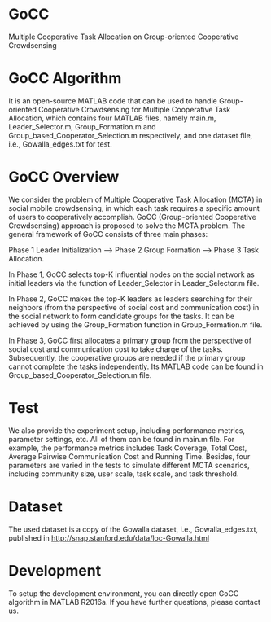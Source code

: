# GoCC
Multiple Cooperative Task Allocation on Group-oriented Cooperative Crowdsensing
# GoCC Algorithm
It is an open-source MATLAB code that can be used to handle Group-oriented Cooperative Crowdsensing for Multiple Cooperative Task Allocation, which contains four MATLAB files, namely main.m, Leader_Selector.m, Group_Formation.m and Group_based_Cooperator_Selection.m respectively, and one dataset file, i.e., Gowalla_edges.txt for test.
# GoCC Overview
We consider the problem of Multiple Cooperative Task Allocation (MCTA) in social mobile crowdsensing, in which each task requires a specific amount of users to cooperatively accomplish. GoCC (Group-oriented Cooperative Crowdsensing) approach is proposed to solve the MCTA problem. The general framework of GoCC consists of three main phases:

Phase 1 Leader Initialization —> Phase 2 Group Formation —> Phase 3 Task Allocation.

In Phase 1, GoCC selects top-K influential nodes on the social network as initial leaders via the function of Leader_Selector in Leader_Selector.m file. 

In Phase 2, GoCC makes the top-K leaders as leaders searching for their neighbors (from the perspective of social cost and communication cost) in the social network to form candidate groups for the tasks. It can be achieved by using the Group_Formation function in Group_Formation.m file.

In Phase 3, GoCC first allocates a primary group from the perspective of social cost and communication cost to take charge of the tasks. Subsequently, the cooperative groups are needed if the primary group cannot complete the tasks independently. Its MATLAB code can be found in Group_based_Cooperator_Selection.m file.

# Test
We also provide the experiment setup, including performance metrics, parameter settings, etc. All of them can be found in main.m file. For example, the performance metrics includes Task Coverage, Total Cost, Average Pairwise Communication Cost and Running Time. Besides, four parameters are varied in the tests to simulate different MCTA scenarios, including community size, user scale, task scale, and task threshold.  

# Dataset
The used dataset is a copy of the Gowalla dataset, i.e., Gowalla_edges.txt, published in http://snap.stanford.edu/data/loc-Gowalla.html

# Development
To setup the development environment, you can directly open GoCC algorithm in MATLAB R2016a. If you have further questions, please contact us.

